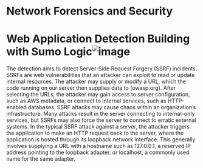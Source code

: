 # Network Forensics and Security

# Web Application Detection Building with Sumo Logic![image](https://github.com/user-attachments/assets/e5ea5abf-a7da-460b-be52-6029d6c53a6a)

The detection aims to detect Server-Side Request Forgery (SSRF) incidents. SSRFs are web vulnerabilities that an attacker can exploit to read or update internal resources. The attacker may supply or modify a URL, which the code running on our server then supplies data to (owasp.org). After selecting the URLs, the attacker may gain access to server configuration, such as AWS metadata, or connect to internal services, such as HTTP-enabled databases. 
SSRF attacks may cause chaos within an organization’s infrastructure. Many attacks result in the server connecting to internal-only services, but SSRFs may also force the server to connect to erratic external systems. 
In the typical SSRF attack against a server, the attacker triggers the application to make an HTTP request back to the server, where the application is hosted through its loopback network interface. This generally involves supplying a URL with a hostname such as 127.0.0.1, a reserved IP address pointing to the loopback adapter, or localhost, a commonly used name for the same adapter.

